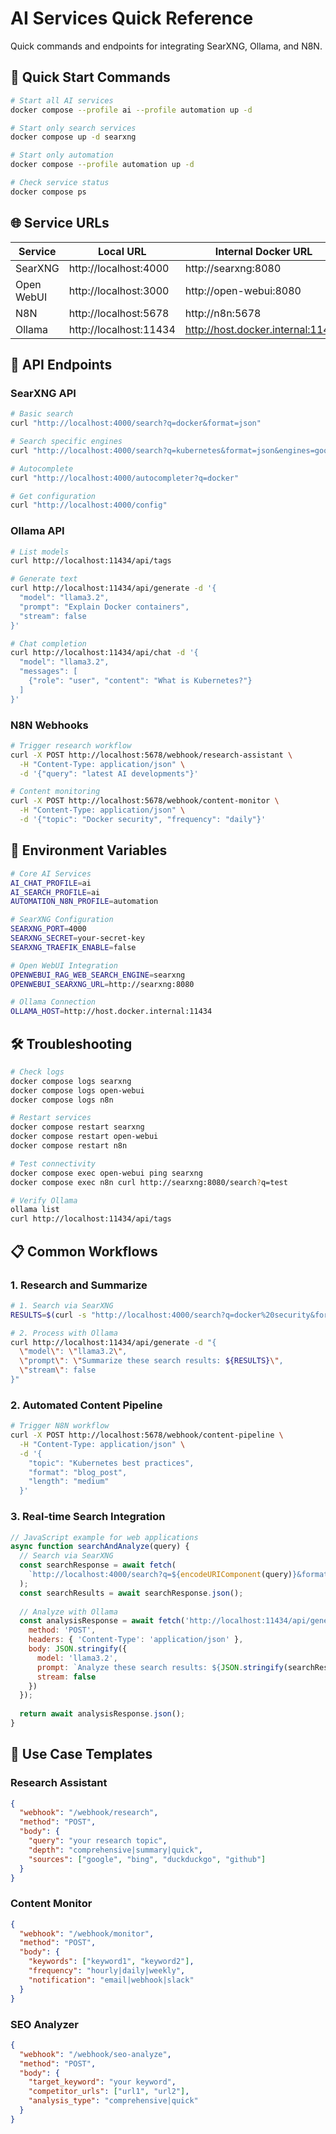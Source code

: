 # AI Services Quick Reference

Quick commands and endpoints for integrating SearXNG, Ollama, and N8N.

## 🚀 Quick Start Commands

```bash
# Start all AI services
docker compose --profile ai --profile automation up -d

# Start only search services
docker compose up -d searxng

# Start only automation
docker compose --profile automation up -d

# Check service status
docker compose ps
```

## 🌐 Service URLs

| Service | Local URL | Internal Docker URL |
|---------|-----------|-------------------|
| SearXNG | http://localhost:4000 | http://searxng:8080 |
| Open WebUI | http://localhost:3000 | http://open-webui:8080 |
| N8N | http://localhost:5678 | http://n8n:5678 |
| Ollama | http://localhost:11434 | http://host.docker.internal:11434 |

## 🔗 API Endpoints

### SearXNG API
```bash
# Basic search
curl "http://localhost:4000/search?q=docker&format=json"

# Search specific engines
curl "http://localhost:4000/search?q=kubernetes&format=json&engines=google,github"

# Autocomplete
curl "http://localhost:4000/autocompleter?q=docker"

# Get configuration
curl "http://localhost:4000/config"
```

### Ollama API
```bash
# List models
curl http://localhost:11434/api/tags

# Generate text
curl http://localhost:11434/api/generate -d '{
  "model": "llama3.2",
  "prompt": "Explain Docker containers",
  "stream": false
}'

# Chat completion
curl http://localhost:11434/api/chat -d '{
  "model": "llama3.2",
  "messages": [
    {"role": "user", "content": "What is Kubernetes?"}
  ]
}'
```

### N8N Webhooks
```bash
# Trigger research workflow
curl -X POST http://localhost:5678/webhook/research-assistant \
  -H "Content-Type: application/json" \
  -d '{"query": "latest AI developments"}'

# Content monitoring
curl -X POST http://localhost:5678/webhook/content-monitor \
  -H "Content-Type: application/json" \
  -d '{"topic": "Docker security", "frequency": "daily"}'
```

## 🔧 Environment Variables

```bash
# Core AI Services
AI_CHAT_PROFILE=ai
AI_SEARCH_PROFILE=ai
AUTOMATION_N8N_PROFILE=automation

# SearXNG Configuration
SEARXNG_PORT=4000
SEARXNG_SECRET=your-secret-key
SEARXNG_TRAEFIK_ENABLE=false

# Open WebUI Integration
OPENWEBUI_RAG_WEB_SEARCH_ENGINE=searxng
OPENWEBUI_SEARXNG_URL=http://searxng:8080

# Ollama Connection
OLLAMA_HOST=http://host.docker.internal:11434
```

## 🛠️ Troubleshooting

```bash
# Check logs
docker compose logs searxng
docker compose logs open-webui
docker compose logs n8n

# Restart services
docker compose restart searxng
docker compose restart open-webui
docker compose restart n8n

# Test connectivity
docker compose exec open-webui ping searxng
docker compose exec n8n curl http://searxng:8080/search?q=test

# Verify Ollama
ollama list
curl http://localhost:11434/api/tags
```

## 📋 Common Workflows

### 1. Research and Summarize
```bash
# 1. Search via SearXNG
RESULTS=$(curl -s "http://localhost:4000/search?q=docker%20security&format=json")

# 2. Process with Ollama
curl http://localhost:11434/api/generate -d "{
  \"model\": \"llama3.2\",
  \"prompt\": \"Summarize these search results: ${RESULTS}\",
  \"stream\": false
}"
```

### 2. Automated Content Pipeline
```bash
# Trigger N8N workflow
curl -X POST http://localhost:5678/webhook/content-pipeline \
  -H "Content-Type: application/json" \
  -d '{
    "topic": "Kubernetes best practices",
    "format": "blog_post",
    "length": "medium"
  }'
```

### 3. Real-time Search Integration
```javascript
// JavaScript example for web applications
async function searchAndAnalyze(query) {
  // Search via SearXNG
  const searchResponse = await fetch(
    `http://localhost:4000/search?q=${encodeURIComponent(query)}&format=json`
  );
  const searchResults = await searchResponse.json();
  
  // Analyze with Ollama
  const analysisResponse = await fetch('http://localhost:11434/api/generate', {
    method: 'POST',
    headers: { 'Content-Type': 'application/json' },
    body: JSON.stringify({
      model: 'llama3.2',
      prompt: `Analyze these search results: ${JSON.stringify(searchResults.results.slice(0, 3))}`,
      stream: false
    })
  });
  
  return await analysisResponse.json();
}
```

## 🎯 Use Case Templates

### Research Assistant
```json
{
  "webhook": "/webhook/research",
  "method": "POST",
  "body": {
    "query": "your research topic",
    "depth": "comprehensive|summary|quick",
    "sources": ["google", "bing", "duckduckgo", "github"]
  }
}
```

### Content Monitor
```json
{
  "webhook": "/webhook/monitor",
  "method": "POST", 
  "body": {
    "keywords": ["keyword1", "keyword2"],
    "frequency": "hourly|daily|weekly",
    "notification": "email|webhook|slack"
  }
}
```

### SEO Analyzer
```json
{
  "webhook": "/webhook/seo-analyze",
  "method": "POST",
  "body": {
    "target_keyword": "your keyword",
    "competitor_urls": ["url1", "url2"],
    "analysis_type": "comprehensive|quick"
  }
}
```

